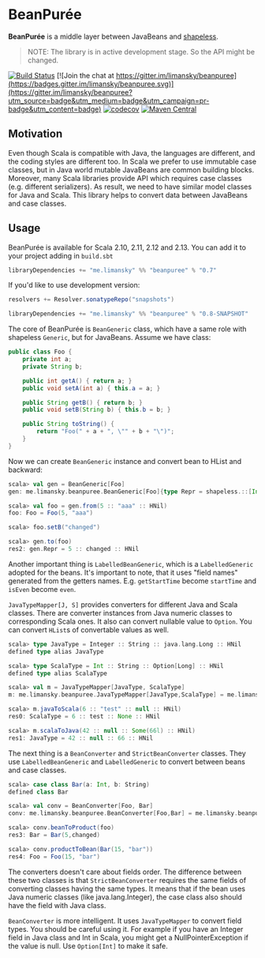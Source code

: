 BeanPurée
=========

**BeanPurée** is a middle layer between JavaBeans and [shapeless][shapeless].

> NOTE: The library is in active development stage. So the API might be changed.

[![Build Status](https://github.com/limansky/beanpuree/actions/workflows/ci.yml/badge.svg)](https://github.com/limansky/beanpuree/actions/workflows/ci.yml)
[![Join the chat at https://gitter.im/limansky/beanpuree](https://badges.gitter.im/limansky/beanpuree.svg)](https://gitter.im/limansky/beanpuree?utm_source=badge&utm_medium=badge&utm_campaign=pr-badge&utm_content=badge)
[![codecov](https://codecov.io/gh/limansky/beanpuree/branch/master/graph/badge.svg)](https://codecov.io/gh/limansky/beanpuree)
[![Maven Central](https://img.shields.io/maven-central/v/me.limansky/beanpuree_2.12.svg)](https://maven-badges.herokuapp.com/maven-central/me.limansky/beanpuree_2.12)

## Motivation

Even though Scala is compatible with Java, the languages are different, and the
coding styles are different too.  In Scala we prefer to use immutable case classes,
but in Java world mutable JavaBeans are common building blocks.  Moreover, many
Scala libraries provide API which requires case classes (e.g. different serializers).
As result, we need to have similar model classes for Java and Scala.  This library
helps to convert data between JavaBeans and case classes.

## Usage

BeanPurée is available for Scala 2.10, 2.11, 2.12 and 2.13. You can add it to your project
adding in `build.sbt`

```Scala
libraryDependencies += "me.limansky" %% "beanpuree" % "0.7"
```

If you'd like to use development version:

```Scala
resolvers += Resolver.sonatypeRepo("snapshots")

libraryDependencies += "me.limansky" %% "beanpuree" % "0.8-SNAPSHOT"
```

The core of BeanPurée is `BeanGeneric` class, which have a same role with
shapeless `Generic`, but for JavaBeans.  Assume we have class:

```Java
public class Foo {
    private int a;
    private String b;

    public int getA() { return a; }
    public void setA(int a) { this.a = a; }

    public String getB() { return b; }
    public void setB(String b) { this.b = b; }

    public String toString() {
        return "Foo(" + a + ", \"" + b + "\")";
    }
}

```

Now we can create `BeanGeneric` instance and convert bean to HList and backward:

```Scala
scala> val gen = BeanGeneric[Foo]
gen: me.limansky.beanpuree.BeanGeneric[Foo]{type Repr = shapeless.::[Int,shapeless.::[String,shapeless.HNil]]}

scala> val foo = gen.from(5 :: "aaa" :: HNil)
foo: Foo = Foo(5, "aaa")

scala> foo.setB("changed")

scala> gen.to(foo)
res2: gen.Repr = 5 :: changed :: HNil
```

Another important thing is `LabelledBeanGeneric`, which is a `LabelledGeneric` adopted
for the beans.  It's important to note, that it uses "field names" generated from the
getters names.  E.g.  `getStartTime` become `startTime` and `isEven` become `even`.

`JavaTypeMapper[J, S]` provides converters for different Java and Scala classes.
There are converter instances from Java numeric classes to corresponding Scala ones.
It also can convert nullable value to `Option`.  You can convert `HList`s of convertable
values as well.

```Scala
scala> type JavaType = Integer :: String :: java.lang.Long :: HNil
defined type alias JavaType

scala> type ScalaType = Int :: String :: Option[Long] :: HNil
defined type alias ScalaType

scala> val m = JavaTypeMapper[JavaType, ScalaType]
m: me.limansky.beanpuree.JavaTypeMapper[JavaType,ScalaType] = me.limansky.beanpuree.JavaTypeMapper$$anon$1@41bbc4c4

scala> m.javaToScala(6 :: "test" :: null :: HNil)
res0: ScalaType = 6 :: test :: None :: HNil

scala> m.scalaToJava(42 :: null :: Some(66l) :: HNil)
res1: JavaType = 42 :: null :: 66 :: HNil
```

The next thing is a `BeanConverter` and `StrictBeanConverter` classes.  They use
`LabelledBeanGeneric` and `LabelledGeneric` to convert between beans and case classes.

```Scala
scala> case class Bar(a: Int, b: String)
defined class Bar

scala> val conv = BeanConverter[Foo, Bar]
conv: me.limansky.beanpuree.BeanConverter[Foo,Bar] = me.limansky.beanpuree.BeanConverter$$anon$1@4eae0bc5

scala> conv.beanToProduct(foo)
res3: Bar = Bar(5,changed)

scala> conv.productToBean(Bar(15, "bar"))
res4: Foo = Foo(15, "bar")
```

The converters doesn't care about fields order.  The difference between these two
classes is that `StrictBeanConverter` requires the same fields of  converting classes
having the same types.  It means that if the bean uses Java
numeric classes (like java.lang.Integer), the case class also should have the
field with Java class.

`BeanConverter` is more intelligent.  It uses `JavaTypeMapper` to convert field types.
You should be careful using it.  For example if you have an Integer field in Java class
and Int in Scala, you might get a NullPointerException if the value is null.  Use `Option[Int]`
to make it safe.

[shapeless]: http://github.com/milessabin/shapeless
